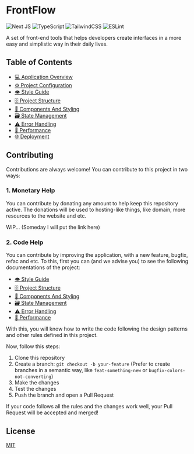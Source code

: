 # FrontFlow

<!-- Badges from: https://github.com/Ileriayo/markdown-badges -->

![Next JS](https://img.shields.io/badge/Next-black?style=for-the-badge&logo=next.js&logoColor=white)
![TypeScript](https://img.shields.io/badge/typescript-%23007ACC.svg?style=for-the-badge&logo=typescript&logoColor=white)
![TailwindCSS](https://img.shields.io/badge/tailwindcss-%2338B2AC.svg?style=for-the-badge&logo=tailwind-css&logoColor=white)
![ESLint](https://img.shields.io/badge/ESLint-4B3263?style=for-the-badge&logo=eslint&logoColor=white)

A set of front-end tools that helps developers create interfaces in a more easy and simplistic way in their daily lives.

## Table of Contents

- [💻 Application Overview](docs/application-overview.md)
- [⚙️ Project Configuration](docs/project-configuration.md)
- [👁️ Style Guide](docs/style-guide.md)
- [🗄️ Project Structure](docs/project-structure.md)
- [🧱 Components And Styling](docs/components-and-styling.md)
- [🗃️ State Management](docs/state-management.md)
- [⚠️ Error Handling](docs/error-handling.md)
- [🚄 Performance](docs/performance.md)
- [🌐 Deployment](docs/deployment.md)

## Contributing

Contributions are always welcome! You can contribute to this project in two ways:

### 1. Monetary Help

You can contribute by donating any amount to help keep this repository active. The donations will be used to hosting-like things, like domain, more resources to the website and etc.

WIP... (Someday I will put the link here)

### 2. Code Help

You can contribute by improving the application, with a new feature, bugfix, refac and etc. To this, first you can (and we advise you) to see the following documentations of the project:

- [👁️ Style Guide](docs/style-guide.md)
- [🗄️ Project Structure](docs/project-structure.md)
- [🧱 Components And Styling](docs/components-and-styling.md)
- [🗃️ State Management](docs/state-management.md)
- [⚠️ Error Handling](docs/error-handling.md)
- [🚄 Performance](docs/performance.md)

With this, you will know how to write the code following the design patterns and other rules defined in this project.

Now, follow this steps:

1. Clone this repository
2. Create a branch: `git checkout -b your-feature` (Prefer to create branches in a semantic way, like `feat-something-new` or `bugfix-colors-not-converting`)
3. Make the changes
4. Test the changes
5. Push the branch and open a Pull Request

If your code follows all the rules and the changes work well, your Pull Request will be accepted and merged!

## License

[MIT](LICENSE)
